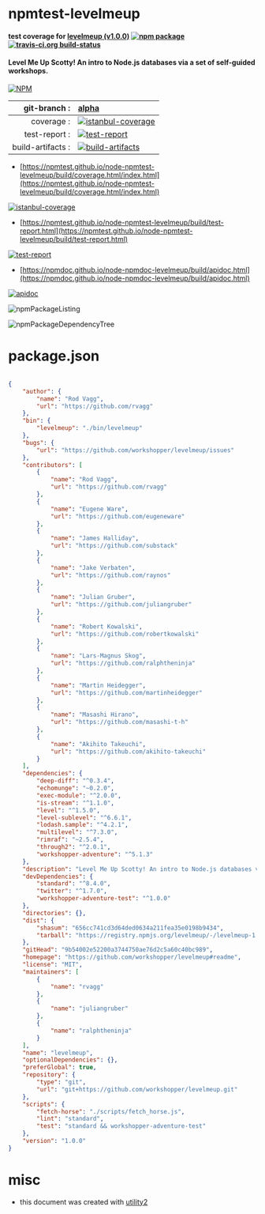 # npmtest-levelmeup

#### test coverage for  [levelmeup (v1.0.0)](https://github.com/workshopper/levelmeup#readme)  [![npm package](https://img.shields.io/npm/v/npmtest-levelmeup.svg?style=flat-square)](https://www.npmjs.org/package/npmtest-levelmeup) [![travis-ci.org build-status](https://api.travis-ci.org/npmtest/node-npmtest-levelmeup.svg)](https://travis-ci.org/npmtest/node-npmtest-levelmeup)

#### Level Me Up Scotty! An intro to Node.js databases via a set of self-guided workshops.

[![NPM](https://nodei.co/npm/levelmeup.png?downloads=true&downloadRank=true&stars=true)](https://www.npmjs.com/package/levelmeup)

| git-branch : | [alpha](https://github.com/npmtest/node-npmtest-levelmeup/tree/alpha)|
|--:|:--|
| coverage : | [![istanbul-coverage](https://npmtest.github.io/node-npmtest-levelmeup/build/coverage.badge.svg)](https://npmtest.github.io/node-npmtest-levelmeup/build/coverage.html/index.html)|
| test-report : | [![test-report](https://npmtest.github.io/node-npmtest-levelmeup/build/test-report.badge.svg)](https://npmtest.github.io/node-npmtest-levelmeup/build/test-report.html)|
| build-artifacts : | [![build-artifacts](https://npmtest.github.io/node-npmtest-levelmeup/glyphicons_144_folder_open.png)](https://github.com/npmtest/node-npmtest-levelmeup/tree/gh-pages/build)|

- [https://npmtest.github.io/node-npmtest-levelmeup/build/coverage.html/index.html](https://npmtest.github.io/node-npmtest-levelmeup/build/coverage.html/index.html)

[![istanbul-coverage](https://npmtest.github.io/node-npmtest-levelmeup/build/screenCapture.buildCi.browser.%252Ftmp%252Fbuild%252Fcoverage.lib.html.png)](https://npmtest.github.io/node-npmtest-levelmeup/build/coverage.html/index.html)

- [https://npmtest.github.io/node-npmtest-levelmeup/build/test-report.html](https://npmtest.github.io/node-npmtest-levelmeup/build/test-report.html)

[![test-report](https://npmtest.github.io/node-npmtest-levelmeup/build/screenCapture.buildCi.browser.%252Ftmp%252Fbuild%252Ftest-report.html.png)](https://npmtest.github.io/node-npmtest-levelmeup/build/test-report.html)

- [https://npmdoc.github.io/node-npmdoc-levelmeup/build/apidoc.html](https://npmdoc.github.io/node-npmdoc-levelmeup/build/apidoc.html)

[![apidoc](https://npmdoc.github.io/node-npmdoc-levelmeup/build/screenCapture.buildCi.browser.%252Ftmp%252Fbuild%252Fapidoc.html.png)](https://npmdoc.github.io/node-npmdoc-levelmeup/build/apidoc.html)

![npmPackageListing](https://npmtest.github.io/node-npmtest-levelmeup/build/screenCapture.npmPackageListing.svg)

![npmPackageDependencyTree](https://npmtest.github.io/node-npmtest-levelmeup/build/screenCapture.npmPackageDependencyTree.svg)



# package.json

```json

{
    "author": {
        "name": "Rod Vagg",
        "url": "https://github.com/rvagg"
    },
    "bin": {
        "levelmeup": "./bin/levelmeup"
    },
    "bugs": {
        "url": "https://github.com/workshopper/levelmeup/issues"
    },
    "contributors": [
        {
            "name": "Rod Vagg",
            "url": "https://github.com/rvagg"
        },
        {
            "name": "Eugene Ware",
            "url": "https://github.com/eugeneware"
        },
        {
            "name": "James Halliday",
            "url": "https://github.com/substack"
        },
        {
            "name": "Jake Verbaten",
            "url": "https://github.com/raynos"
        },
        {
            "name": "Julian Gruber",
            "url": "https://github.com/juliangruber"
        },
        {
            "name": "Robert Kowalski",
            "url": "https://github.com/robertkowalski"
        },
        {
            "name": "Lars-Magnus Skog",
            "url": "https://github.com/ralphtheninja"
        },
        {
            "name": "Martin Heidegger",
            "url": "https://github.com/martinheidegger"
        },
        {
            "name": "Masashi Hirano",
            "url": "https://github.com/masashi-t-h"
        },
        {
            "name": "Akihito Takeuchi",
            "url": "https://github.com/akihito-takeuchi"
        }
    ],
    "dependencies": {
        "deep-diff": "^0.3.4",
        "echomunge": "~0.2.0",
        "exec-module": "^2.0.0",
        "is-stream": "^1.1.0",
        "level": "^1.5.0",
        "level-sublevel": "^6.6.1",
        "lodash.sample": "^4.2.1",
        "multilevel": "^7.3.0",
        "rimraf": "~2.5.4",
        "through2": "^2.0.1",
        "workshopper-adventure": "^5.1.3"
    },
    "description": "Level Me Up Scotty! An intro to Node.js databases via a set of self-guided workshops.",
    "devDependencies": {
        "standard": "^8.4.0",
        "twitter": "^1.7.0",
        "workshopper-adventure-test": "^1.0.0"
    },
    "directories": {},
    "dist": {
        "shasum": "656cc741cd3d64ded0634a211fea35e0198b9434",
        "tarball": "https://registry.npmjs.org/levelmeup/-/levelmeup-1.0.0.tgz"
    },
    "gitHead": "9b54002e52200a3744750ae76d2c5a60c40bc989",
    "homepage": "https://github.com/workshopper/levelmeup#readme",
    "license": "MIT",
    "maintainers": [
        {
            "name": "rvagg"
        },
        {
            "name": "juliangruber"
        },
        {
            "name": "ralphtheninja"
        }
    ],
    "name": "levelmeup",
    "optionalDependencies": {},
    "preferGlobal": true,
    "repository": {
        "type": "git",
        "url": "git+https://github.com/workshopper/levelmeup.git"
    },
    "scripts": {
        "fetch-horse": "./scripts/fetch_horse.js",
        "lint": "standard",
        "test": "standard && workshopper-adventure-test"
    },
    "version": "1.0.0"
}
```



# misc
- this document was created with [utility2](https://github.com/kaizhu256/node-utility2)
